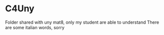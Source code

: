 # C4Uny
Folder shared with uny mat8, only my student are able to understand
There are some italian words, sorry
